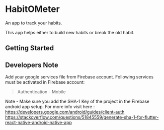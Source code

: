 # HabitOMeter

An app to track your habits.

This app helps either to build new habits or break the old habit. 

## Getting Started


## Developers Note
Add your google services file from Firebase account.
Following services must be activated in Firebase account:
<br/>
> Authentication - Mobile

Note - Make sure you add the SHA-1 Key of the project in the Firebase android app setup. 
For more info visit here : https://developers.google.com/android/guides/client-auth
https://stackoverflow.com/questions/51845559/generate-sha-1-for-flutter-react-native-android-native-app
